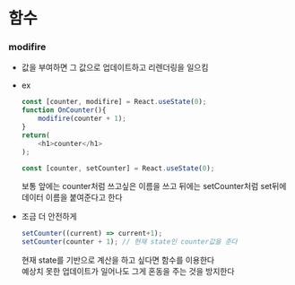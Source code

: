 # 함수
### modifire
+ 값을 부여하면 그 값으로 업데이트하고 리렌더링을 일으킴
+ ex
    ```js
    const [counter, modifire] = React.useState(0);
    function OnCounter(){
        modifire(counter + 1);
    }
    return(
        <h1>counter</h1>
    );
    ```
    
    ```js
    const [counter, setCounter] = React.useState(0);
    ```
    보통 앞에는 counter처럼 쓰고싶은 이름을 쓰고 뒤에는 setCounter처럼 set뒤에 데이터 이름을 붙여준다고 한다
+ 조금 더 안전하게
    ```js
    setCounter((current) => current+1); 
    setCounter(counter + 1); // 현재 state인 counter값을 준다
    ```
    현재 state를 기반으로 계산을 하고 싶다면 함수를 이용한다\
    예상치 못한 업데이트가 일어나도 그게 혼동을 주는 것을 방지한다
